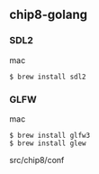 ## chip8-golang

### SDL2

mac

```shell
$ brew install sdl2
```

### GLFW

mac

```shell
$ brew install glfw3
$ brew install glew
```

src/chip8/conf